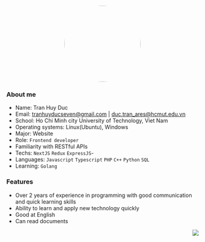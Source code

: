 

<div align=center>
  <img align=center height=200 style='border-radius:50%' src='https://scontent.fsgn1-1.fna.fbcdn.net/v/t39.30808-6/241490993_1281930685580167_1959154330743498804_n.jpg?_nc_cat=111&ccb=1-5&_nc_sid=174925&_nc_ohc=R3Ph7WJtSfYAX-l16gO&_nc_oc=AQly6muf4e9sZ1fXvk3hhtTVOYpJAxB_dzq-g8oM6MpMgMv1vw7h7j75Z39S9H3MUf8&tn=HCtQqjiVeWMmv12t&_nc_ht=scontent.fsgn1-1.fna&oh=00_AT--L-mu8cgEYzhu-sN0CHZ_aqFVj8ziwsH7kymh9MKdBQ&oe=625E8919'/>
 </div>



### About me
- Name: Tran Huy Duc
- Email: tranhuyducseven@gmail.com    |   duc.tran_ares@hcmut.edu.vn
- School: Ho Chi Minh city University of Technology, Viet Nam
- Operating systems: Linux(Ubuntu), Windows
- Major: Website  
- Role: `Frontend developer`
- Familiarity with RESTful APIs
- Techs: `NextJS` `Redux` `ExpressJS`- 
- Languages: `Javascript` `Typescript` `PHP` `C++` `Python` `SQL` 
- Learning: `Golang`

### Features
- Over 2 years of experience in programming with good communication and quick learning skills
- Ability to learn and apply new technology quickly
- Good at English
- Can read documents
<img align=right src='https://user-images.githubusercontent.com/26409306/157215133-68733f03-cad7-4cfe-8904-5c6756ac72ba.svg'/>
